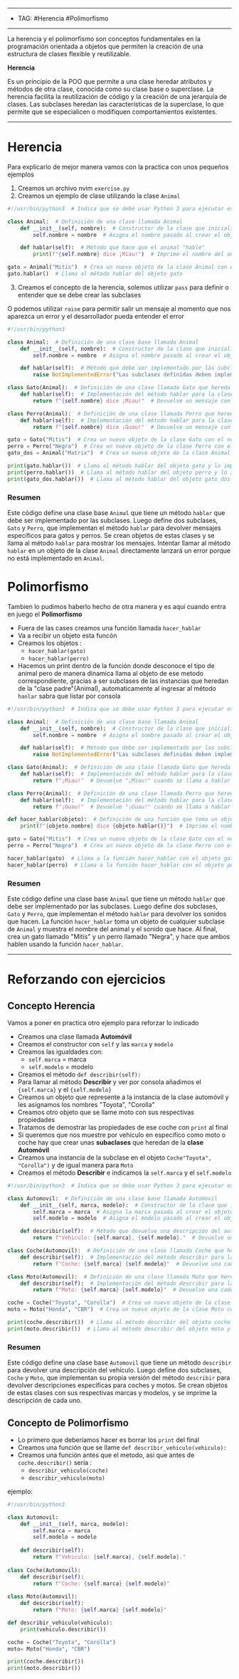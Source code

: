 
---
- TAG: #Herencia #Polimorfismo
----

La herencia y el polimorfismo son conceptos fundamentales en la programación orientada a objetos que permiten la creación de una estructura de clases flexible y reutilizable.

**Herencia**

Es un principio de la POO que permite a una clase heredar atributos y métodos de otra clase, conocida como su clase base o superclase. La herencia facilita la reutilización de código y la creación de una jerarquía de clases. Las subclases heredan las características de la superclase, lo que permite que se especialicen o modifiquen comportamientos existentes.

----
# Herencia

Para explicarlo de mejor manera vamos con la practica con unos pequeños ejemplos

1. Creamos un archivo nvim `exercise.py`
2. Creamos un ejemplo de clase utilizando la clase `Animal`

```python
#!/usr/bin/python3  # Indica que se debe usar Python 3 para ejecutar este script

class Animal:  # Definición de una clase llamada Animal
    def __init__(self, nombre):  # Constructor de la clase que inicializa el nombre del animal
        self.nombre = nombre  # Asigna el nombre pasado al crear el objeto a la variable de instancia

    def hablar(self):  # Método que hace que el animal "hable"
        print(f"{self.nombre} dice ¡Miau!")  # Imprime el nombre del animal seguido de "dice ¡Miau!"

gato = Animal("Mitis")  # Crea un nuevo objeto de la clase Animal con el nombre "Mitis"
gato.hablar()  # Llama al método hablar del objeto gato


```
3. Creamos el concepto de la herencia, solemos utilizar `pass` para definir o entender que se debe crear las subclases

O podemos utilizar `raise` para permitir salir un mensaje al momento que nos aparezca un error y el desarrollador pueda entender el error

```python
#!/usr/bin/python3 

class Animal:  # Definición de una clase base llamada Animal
    def __init__(self, nombre):  # Constructor de la clase que inicializa el nombre del animal
        self.nombre = nombre  # Asigna el nombre pasado al crear el objeto a la variable de instancia

    def hablar(self):  # Método que debe ser implementado por las subclases
        raise NotImplementedError("Las subclases definidas deben implementar este método")  # Lanza un error si no se implementa en una subclase

class Gato(Animal):  # Definición de una clase llamada Gato que hereda de Animal
    def hablar(self):  # Implementación del método hablar para la clase Gato
        return f"{self.nombre} dice ¡Miau!"  # Devuelve un mensaje con el nombre del gato y "dice ¡Miau!"

class Perro(Animal):  # Definición de una clase llamada Perro que hereda de Animal
    def hablar(self):  # Implementación del método hablar para la clase Perro
        return f"{self.nombre} dice ¡Guau!"  # Devuelve un mensaje con el nombre del perro y "dice ¡Guau!"

gato = Gato("Mitis")  # Crea un nuevo objeto de la clase Gato con el nombre "Mitis"
perro = Perro("Negra")  # Crea un nuevo objeto de la clase Perro con el nombre "Negra"
gato_dos = Animal("Matrix")  # Crea un nuevo objeto de la clase Animal con el nombre "Matrix"

print(gato.hablar())  # Llama al método hablar del objeto gato y lo imprime
print(perro.hablar())  # Llama al método hablar del objeto perro y lo imprime
print(gato_dos.hablar())  # Llama al método hablar del objeto gato_dos y lo imprime (esto lanzará un error)

```

### Resumen

Este código define una clase base `Animal` que tiene un método `hablar` que debe ser implementado por las subclases. Luego define dos subclases, `Gato` y `Perro`, que implementan el método `hablar` para devolver mensajes específicos para gatos y perros. Se crean objetos de estas clases y se llama al método `hablar` para mostrar los mensajes. Intentar llamar al método `hablar` en un objeto de la clase `Animal` directamente lanzará un error porque no está implementado en `Animal`.

# Polimorfismo

Tambien lo pudimos haberlo hecho de otra manera y es aqui cuando entra en juego el **Polimorfismo** 

- Fuera de las cases creamos una función llamada `hacer_hablar`
- Va a recibir un objeto esta funcón 
- Creamos los objetos :
	- `hacer_hablar(gato)`
	- `hacer_hablar(perro)`
- Hacemos un print dentro de la función donde desconoce el tipo de animal pero de manera dinamica llama al objeto de ese metodo correspondiente, gracias a ser subclases de las instancias que heredan de la "clase padre"(Animal), automaticamente al ingresar al método `hanlar` sabra que listar por consola 

```python
#!/usr/bin/python3  # Indica que se debe usar Python 3 para ejecutar este script

class Animal:  # Definición de una clase base llamada Animal
    def __init__(self, nombre):  # Constructor de la clase que inicializa el nombre del animal
        self.nombre = nombre  # Asigna el nombre pasado al crear el objeto a la variable de instancia

    def hablar(self):  # Método que debe ser implementado por las subclases
        raise NotImplementedError("Las subclases definidas deben implementar este método")  # Lanza un error si no se implementa en una subclase

class Gato(Animal):  # Definición de una clase llamada Gato que hereda de Animal
    def hablar(self):  # Implementación del método hablar para la clase Gato
        return f"¡Miau!"  # Devuelve "¡Miau!" cuando se llama a hablar

class Perro(Animal):  # Definición de una clase llamada Perro que hereda de Animal
    def hablar(self):  # Implementación del método hablar para la clase Perro
        return f"¡Guau!"  # Devuelve "¡Guau!" cuando se llama a hablar

def hacer_hablar(objeto):  # Definición de una función que toma un objeto como argumento
    print(f"{objeto.nombre} dice {objeto.hablar()}")  # Imprime el nombre del objeto y lo que dice

gato = Gato("Mitis")  # Crea un nuevo objeto de la clase Gato con el nombre "Mitis"
perro = Perro("Negra")  # Crea un nuevo objeto de la clase Perro con el nombre "Negra"

hacer_hablar(gato)  # Llama a la función hacer_hablar con el objeto gato
hacer_hablar(perro)  # Llama a la función hacer_hablar con el objeto perro

```

### Resumen

Este código define una clase base `Animal` que tiene un método `hablar` que debe ser implementado por las subclases. Luego define dos subclases, `Gato` y `Perro`, que implementan el método `hablar` para devolver los sonidos que hacen. La función `hacer_hablar` toma un objeto de cualquier subclase de `Animal` y muestra el nombre del animal y el sonido que hace. Al final, crea un gato llamado "Mitis" y un perro llamado "Negra", y hace que ambos hablen usando la función `hacer_hablar`.

----
# Reforzando con ejercicios

## Concepto Herencia

Vamos a poner en practica otro ejemplo para reforzar lo indicado 
- Creamos una clase llamada **Automóvil**
- Creamos el constructor con `self` y las `marca` y `modelo`
- Creamos las igualdades con:
	- `self.marca` = marca
	- `self.modelo` = modelo
- Creamos el método `def describir(self):`
- Para llamar al método **Describir** y ver por consola añadimos el `{self.marca}` y el `{self.modelo}`
- Creamos un objeto que represente a la instancia de la clase automóvil y les asignamos los nombres "Toyota", "Corolla"
- Creamos otro objeto que se llame moto con sus respectivas propiedades
- Tratamos de demostrar las propiedades de ese coche con `print` al final
- Si queremos que nos muestre por vehículo en especifico como moto o coche hay que crear unas **subaclases** que heredan de la **clase** **Automóvil** 
- Creamos una instancia de la subclase en el objeto `Coche"Toyota", "Corolla")` y de igual manera para `Moto`
- Creamos el método **Describir** e indicamos la `self.marca` y el `self.modelo`

```python
#!/usr/bin/python3  # Indica que se debe usar Python 3 para ejecutar este script

class Automovil:  # Definición de una clase base llamada Automovil
    def __init__(self, marca, modelo):  # Constructor de la clase que inicializa la marca y el modelo del automóvil
        self.marca = marca  # Asigna la marca pasada al crear el objeto a la variable de instancia
        self.modelo = modelo  # Asigna el modelo pasado al crear el objeto a la variable de instancia

    def describir(self):  # Método que devuelve una descripción del automóvil
        return f"Vehiculo: {self.marca}, {self.modelo}."  # Devuelve una cadena con la marca y el modelo del automóvil

class Coche(Automovil):  # Definición de una clase llamada Coche que hereda de Automovil
    def describir(self):  # Implementación del método describir para la clase Coche
        return f"Coche: {self.marca} {self.modelo}"  # Devuelve una cadena con la marca y el modelo del coche

class Moto(Automovil):  # Definición de una clase llamada Moto que hereda de Automovil
    def describir(self):  # Implementación del método describir para la clase Moto
        return f"Moto: {self.marca} {self.modelo}"  # Devuelve una cadena con la marca y el modelo de la moto

coche = Coche("Toyota", "Corolla")  # Crea un nuevo objeto de la clase Coche con la marca "Toyota" y el modelo "Corolla"
moto = Moto("Honda", "CBR")  # Crea un nuevo objeto de la clase Moto con la marca "Honda" y el modelo "CBR"

print(coche.describir())  # Llama al método describir del objeto coche y lo imprime
print(moto.describir())  # Llama al método describir del objeto moto y lo imprime

```

### Resumen

Este código define una clase base `Automovil` que tiene un método `describir` para devolver una descripción del vehículo. Luego define dos subclases, `Coche` y `Moto`, que implementan su propia versión del método `describir` para devolver descripciones específicas para coches y motos. Se crean objetos de estas clases con sus respectivas marcas y modelos, y se imprime la descripción de cada uno.

## Concepto de Polimorfismo

- Lo primero que deberíamos hacer es borrar los `print` del final 
- Creamos una función que se llame `def describir_vehiculo(vehiculo):`
- Creamos una función antes que el metodo, asi que antes de `coche.describir()` sería :
	- `describir_vehiculo(coche)`
	- `describir_vehiculo(moto)`

ejemplo: 

```python
#!/usr/bin/python3 

class Automovil: 
	def __init__(self, marca, modelo): 
		self.marca = marca 
		self.modelo = modelo 
		
	def describir(self): 
		return f"Vehiculo: {self.marca}, {self.modelo}." 
		
class Coche(Automovil): 
	def describir(self): 
		return f"Coche: {self.marca} {self.modelo}" 
		
class Moto(Automovil): 
	def describir(self): 
		return f"Moto: {self.marca} {self.modelo}" 

def describir_vehiculo(vehiculo):
	print(vehiculo.describir())

coche = Coche("Toyota", "Corolla") 
moto= Moto("Honda", "CBR") 

print(coche.describir()) 
print(moto.describir())
```